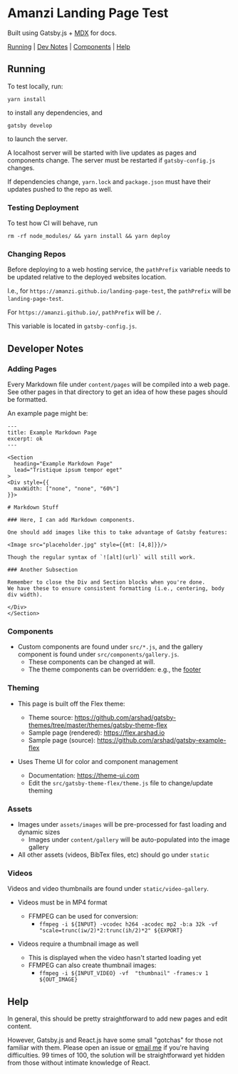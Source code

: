 # Amanzi Landing Page Test

Built using Gatsby.js + [MDX](https://mdxjs.com) for docs.

[Running](#running) | [Dev Notes](#devnotes) | [Components](#components) | [Help](#help)

<a id="running"></a>
## Running

To test locally, run:

```
yarn install
```

to install any dependencies, and

```
gatsby develop
```

to launch the server.

A localhost server will be started with live updates as pages and components change.
The server must be restarted if `gatsby-config.js` changes.

If dependencies change, `yarn.lock` and `package.json` must have their updates pushed to the repo as well.

### Testing Deployment

To test how CI will behave, run

```
rm -rf node_modules/ && yarn install && yarn deploy
```

### Changing Repos

Before deploying to a web hosting service, the `pathPrefix` variable needs to be
updated relative to the deployed websites location.

I.e., for `https://amanzi.github.io/landing-page-test`, the `pathPrefix` will be `landing-page-test`.

For `https://amanzi.github.io/`, `pathPrefix` will be `/`.

This variable is located in `gatsby-config.js`.

<a id="devnotes"></a>
## Developer Notes

### Adding Pages

Every Markdown file under `content/pages` will be compiled into a web page.
See other pages in that directory to get an idea of how these pages should be formatted.

An example page might be:

```
---
title: Example Markdown Page
excerpt: ok
---

<Section 
  heading="Example Markdown Page"
  lead="Tristique ipsum tempor eget"
>
<Div style={{
  maxWidth: ["none", "none", "60%"]
}}>

# Markdown Stuff

### Here, I can add Markdown components.

One should add images like this to take advantage of Gatsby features:

<Image src="placeholder.jpg" style={{mt: [4,8]}}/>

Though the regular syntax of `![alt](url)` will still work.

### Another Subsection

Remember to close the Div and Section blocks when you're done.
We have these to ensure consistent formatting (i.e., centering, body div width).

</Div>
</Section>
```

<a id="components"></a>
### Components

- Custom components are found under `src/*.js`, and the gallery component is found under `src/components/gallery.js`.
  - These components can be changed at will.
  - The theme components can be overridden: e.g., the [footer](https://github.com/arshad/gatsby-themes/blob/master/themes/gatsby-theme-flex/src/layout/footer.js)

### Theming

- This page is built off the Flex theme:
  - Theme source: https://github.com/arshad/gatsby-themes/tree/master/themes/gatsby-theme-flex
  - Sample page (rendered): https://flex.arshad.io
  - Sample page (source): https://github.com/arshad/gatsby-example-flex

- Uses Theme UI for color and component management
  - Documentation: https://theme-ui.com
  - Edit the `src/gatsby-theme-flex/theme.js` file to change/update theming

### Assets

- Images under `assets/images` will be pre-processed for fast loading and dynamic sizes
  - Images under `content/gallery` will be auto-populated into the image gallery
- All other assets (videos, BibTex files, etc) should go under `static`

### Videos

Videos and video thumbnails are found under `static/video-gallery`.

- Videos must be in MP4 format
  - FFMPEG can be used for conversion:
    - `ffmpeg -i ${INPUT} -vcodec h264 -acodec mp2 -b:a 32k -vf "scale=trunc(iw/2)*2:trunc(ih/2)*2" ${EXPORT}`

- Videos require a thumbnail image as well
  - This is displayed when the video hasn't started loading yet
  - FFMPEG can also create thumbnail images:
    - `ffmpeg -i ${INPUT_VIDEO} -vf  "thumbnail" -frames:v 1 ${OUT_IMAGE}`

<a id="help"></a>
## Help

In general, this should be pretty straightforward to add new pages and edit
content.

However, Gatsby.js and React.js have some small "gotchas" for those not familiar
with them. Please open an issue or [email me](mailto:livingston@lanl.gov) if
you're having difficulties. 99 times of 100, the solution will be straightforward
yet hidden from those without intimate knowledge of React.


